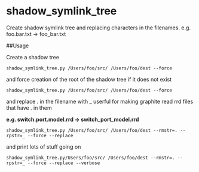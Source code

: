 shadow_symlink_tree
===================
Create shadow symlink tree and replacing characters in the filenames.
e.g. foo.bar.txt -> foo_bar.txt


##Usage

Create a shadow tree

`shadow_symlink_tree.py /Users/foo/src/ /Users/foo/dest --force`  

and force creation of the root of the shadow tree if it does not exist

`shadow_symlink_tree.py /Users/foo/src/ /Users/foo/dest --force`  

and replace . in the filename with _
userful for making graphite read rrd files that have . in them 

**e.g. switch.port.model.rrd -> switch_port_model.rrd**
 
`shadow_symlink_tree.py /Users/foo/src/ /Users/foo/dest --rmstr=. --rpstr=_ --force --replace` 

and print lots of stuff going on

`shadow_symlink_tree.py/Users/foo/src/ /Users/foo/dest --rmstr=. --rpstr=_ --force --replace --verbose`

